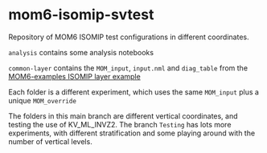 # mom6-isomip-svtest

Repository of MOM6 ISOMIP test configurations in different coordinates.

`analysis` contains some analysis notebooks

`common-layer` contains the `MOM_input`, `input.nml` and `diag_table` from the [MOM6-examples ISOMIP layer example](https://github.com/NOAA-GFDL/MOM6-examples/tree/dev/gfdl/ocean_only/ISOMIP/layer)

Each folder is a different experiment, which uses the same `MOM_input` plus a unique `MOM_override`

The folders in this main branch are different vertical coordinates, and testing the use of KV_ML_INVZ2. The branch `Testing` has lots more experiments, with different stratification and some playing around with the number of vertical levels.

 
